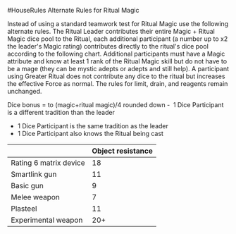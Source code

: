 #HouseRules
Alternate Rules for Ritual Magic

Instead of using a standard teamwork test for Ritual Magic use the following alternate rules. The Ritual Leader contributes their entire Magic + Ritual Magic dice pool to the Ritual, each additional participant (a number up to x2 the leader's Magic rating) contributes directly to the ritual's dice pool according to the following chart. Additional participants must have a Magic attribute and know at least 1 rank of the Ritual Magic skill but do not have to be a mage (they can be mystic adepts or adepts and still help). A participant using Greater Ritual does not contribute any dice to the ritual but increases the effective Force as normal. The rules for limit, drain, and reagents remain unchanged.

Dice bonus = to (magic+ritual magic)/4 rounded down
-  1 Dice Participant is a different tradition than the leader 
+ 1 Dice Participant is the same tradition as the leader 
+ 1 Dice Participant also knows the Ritual being cast

| |Object resistance|
|----|---|
|Rating 6 matrix device | 18 |
| Smartlink gun | 11 |
| Basic gun | 9 |
| Melee weapon | 7 |
| Plasteel | 11 |
| Experimental weapon | 20+ |
